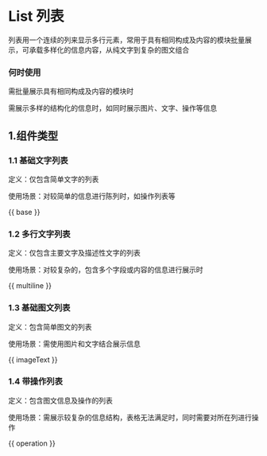 # List 列表

列表用一个连续的列来显示多行元素，常用于具有相同构成及内容的模块批量展示，可承载多样化的信息内容，从纯文字到复杂的图文组合

### 何时使用
需批量展示具有相同构成及内容的模块时

需展示多样的结构化的信息时，如同时展示图片、文字、操作等信息

## 1.组件类型
### 1.1 基础文字列表
定义：仅包含简单文字的列表

使用场景：对较简单的信息进行陈列时，如操作列表等

{{ base }}

### 1.2 多行文字列表
定义：仅包含主要文字及描述性文字的列表

使用场景：对较复杂的，包含多个字段或内容的信息进行展示时

{{ multiline }}

### 1.3 基础图文列表
定义：包含简单图文的列表

使用场景：需使用图片和文字结合展示信息

{{ imageText }}

### 1.4 带操作列表
定义：包含图文信息及操作的列表

使用场景：需展示较复杂的信息结构，表格无法满足时，同时需要对所在列进行操作

{{ operation }}
